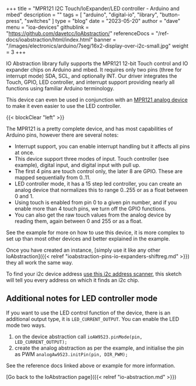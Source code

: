 +++
title = "MPR121 I2C Touch/IoExpander/LED controller - Arduino and mbed"
description = ""
tags = [ "arduino", "digital-io", "library", "button-press", "switches" ]
type = "blog"
date = "2023-05-20"
author =  "dave"
menu = "ioa-devices"
githublink = "https://github.com/davetcc/IoAbstraction/"
referenceDocs = "/ref-docs/ioabstraction/html/index.html"
banner = "/images/electronics/arduino/7seg/16x2-display-over-i2c-small.jpg"
weight = 3
+++

IO Abstraction library fully supports the MPR121 12-bit Touch control and IO expander chips on Arduino and mbed. It requires only two pins (three for interrupt mode) SDA, SCL, and optionally INT. Our driver integrates the Touch, GPIO, LED controller, and interrupt support providing nearly all functions using familiar Arduino terminology.

This device can even be used in conjunction with an [MPR121 analog device](https://www.thecoderscorner.com/ref-docs/ioabstraction/html/class_m_p_r121_analog_abstraction.html) to make it even easier to use the LED controller.

{{< blockClear "left" >}}

The MPR121 is a pretty complete device, and has most capabilities of Arduino pins, however there are several notes:

* Interrupt support, you can enable interrupt handling but it affects all pins at once.
* This device support three modes of input. Touch controller (see example), digital input, and digital input with pull up.
* The first 4 pins are touch control only, the later 8 are GPIO. These are mapped sequentially from 0..11.
* LED controller mode, it has a 15 step led controller, you can create an analog device that normalizes this to range 0..255 or as a float between 0 and 1.
* Using touch is enabled from pin 0 to a given pin number, and if you enable more than 4 touch pins, we turn off the GPIO functions. 
* You can also get the raw touch values from the analog device by reading them, again between 0 and 255 or as a float.

See the example for more on how to use this device, it is more complex to set up than most other devices and better explained in the example.

Once you have created an instance, [simply use it like any other IoAbstraction]({{< relref "ioabstraction-pins-io-expanders-shiftreg.md" >}}) they all work the same way.

To find your i2c device address [use this i2c address scanner](https://playground.arduino.cc/Main/I2cScanner), this sketch will tell you every address on which it finds an i2c chip.

## Additional notes for LED controller mode

If you want to use the LED control function of the device, there is an additional output type, it is `LED_CURRENT_OUTPUT`. You can enable the LED mode two ways.

1. on the device abstraction call `ioAW9523.pinMode(pin, LED_CURRENT_OUTPUT);`
2. create the analog abstraction as per the example, and initialise the pin as PWM `analogAw9523.initPin(pin, DIR_PWM);`

See the reference docs linked above or example for more information.

[Go back to the IoAbstraction page]({{< relref "io-abstraction.md" >}})
